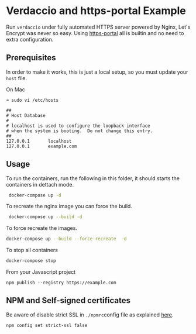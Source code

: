 # Verdaccio and https-portal Example

Run `verdaccio` under fully automated HTTPS server powered by Nginx, Let's Encrypt  was never so easy. Using [https-portal](https://github.com/SteveLTN/https-portal) all is builtin and no need to extra configuration.

## Prerequisites

In order to make it works, this is just a local setup, so you must update your `host` file.

On Mac

```
➜ sudo vi /etc/hosts  

##
# Host Database
#
# localhost is used to configure the loopback interface
# when the system is booting.  Do not change this entry.
##
127.0.0.1       localhost
127.0.0.1       example.com
```


## Usage

To run the containers, run the following in this folder, it should starts the containers in dettach mode.

```bash
 docker-compose up -d
``` 

To recreate the nginx image you can force the build.

```bash
 docker-compose up --build -d
``` 

To force recreate the images.

```bash
docker-compose up --build --force-recreate  -d
```

To stop all containers

```bash
docker-compose stop
```

From your Javascript project

```
npm publish --registry https://example.com
```

## NPM and Self-signed certificates

Be aware of disable strict SSL in `./npmrc`config file as explained [here](https://stackoverflow.com/questions/9626990/receiving-error-error-ssl-error-self-signed-cert-in-chain-while-using-npm).

```
npm config set strict-ssl false
``` 
